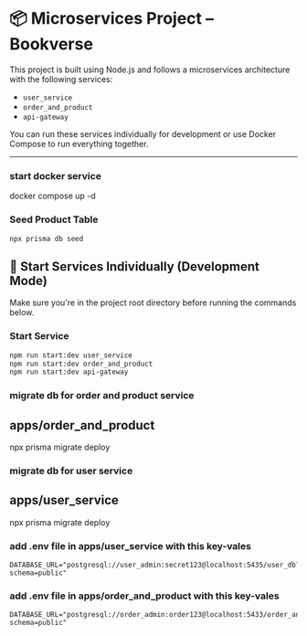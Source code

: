 # 📦 Microservices Project – Bookverse

This project is built using Node.js and follows a microservices architecture with the following services:

- `user_service`
- `order_and_product`
- `api-gateway`

You can run these services individually for development or use Docker Compose to run everything together.

---
### start docker service 
  docker compose up -d

### Seed Product Table 
```
npx prisma db seed
```

## 🚀 Start Services Individually (Development Mode)

Make sure you're in the project root directory before running the commands below.

### Start  Service
```bash
npm run start:dev user_service
npm run start:dev order_and_product
npm run start:dev api-gateway
```


### migrate db for order and product service 
##  apps/order_and_product
npx prisma migrate deploy

### migrate db for user service 
##  apps/user_service
npx prisma migrate deploy



### add .env file in apps/user_service with this key-vales 
```
DATABASE_URL="postgresql://user_admin:secret123@localhost:5435/user_db?schema=public"
```
### add .env file in apps/order_and_product with this key-vales 
```
DATABASE_URL="postgresql://order_admin:order123@localhost:5433/order_and_product?schema=public"

```
